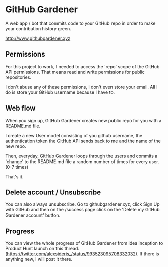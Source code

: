 # GitHub Gardener

A web app / bot that commits code to your GitHub repo in order to make your contribution history green.

http://www.githubgardener.xyz

## Permissions

For this project to work, I needed to access the 'repo' scope of the GitHub API permissions. That means read and write permissions for public repositories.

I don't abuse any of these permissions, I don't even store your email. All I do is store your GitHub username because I have to.

## Web flow

When you sign up, GitHub Gardener creates new public repo for you with a README.md file.  

I create a new User model consisting of you github username, the authentication token the GitHub API sends back to me and the name of the new repo. 

Then, everyday, GitHub Gardener loops through the users and commits a 'change' to the README.md file a random number of times for every user. (0-7 times)

That's it.

## Delete account / Unsubscribe

You can also always unsubscribe. Go to githubgardener.xyz, click Sign Up with GitHub and then on the /success page click on the 'Delete my GitHub Gardener account' button.

## Progress

You can view the whole progress of GitHub Gardener from idea inception to Product Hunt launch on this thread. (https://twitter.com/alexsideris_/status/993523095708332032). If there is anything new, I will post it there.
